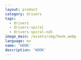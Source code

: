 ```yaml
---
layout: product
category: drivers
tags:
  - drivers
  - drivers-spiral
  - drivers-spiral-no5
image_main: /assets/img/hook.webp
language: en
name: 'HOOK'
description: 'HOOK'
---
```

